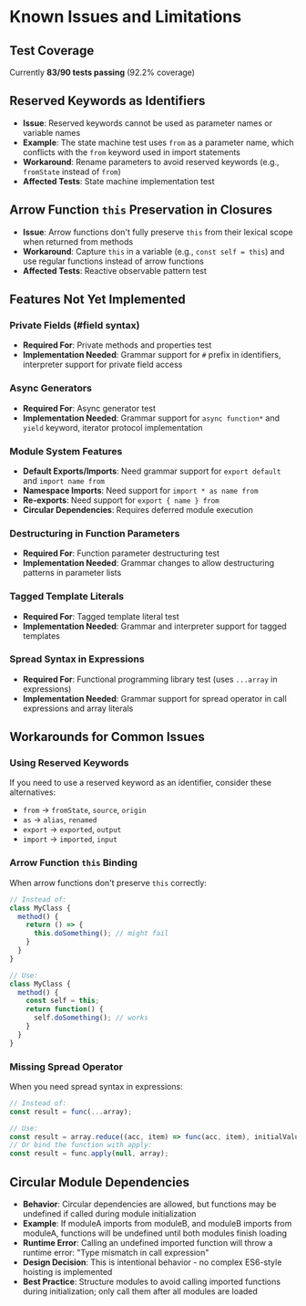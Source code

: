 # Known Issues and Limitations

## Test Coverage
Currently **83/90 tests passing** (92.2% coverage)

## Reserved Keywords as Identifiers
- **Issue**: Reserved keywords cannot be used as parameter names or variable names
- **Example**: The state machine test uses `from` as a parameter name, which conflicts with the `from` keyword used in import statements
- **Workaround**: Rename parameters to avoid reserved keywords (e.g., `fromState` instead of `from`)
- **Affected Tests**: State machine implementation test

## Arrow Function `this` Preservation in Closures
- **Issue**: Arrow functions don't fully preserve `this` from their lexical scope when returned from methods
- **Workaround**: Capture `this` in a variable (e.g., `const self = this`) and use regular functions instead of arrow functions
- **Affected Tests**: Reactive observable pattern test

## Features Not Yet Implemented

### Private Fields (#field syntax)
- **Required For**: Private methods and properties test
- **Implementation Needed**: Grammar support for `#` prefix in identifiers, interpreter support for private field access

### Async Generators
- **Required For**: Async generator test
- **Implementation Needed**: Grammar support for `async function*` and `yield` keyword, iterator protocol implementation

### Module System Features
- **Default Exports/Imports**: Need grammar support for `export default` and `import name from`
- **Namespace Imports**: Need support for `import * as name from`
- **Re-exports**: Need support for `export { name } from`
- **Circular Dependencies**: Requires deferred module execution

### Destructuring in Function Parameters
- **Required For**: Function parameter destructuring test
- **Implementation Needed**: Grammar changes to allow destructuring patterns in parameter lists

### Tagged Template Literals
- **Required For**: Tagged template literal test
- **Implementation Needed**: Grammar and interpreter support for tagged templates

### Spread Syntax in Expressions
- **Required For**: Functional programming library test (uses `...array` in expressions)
- **Implementation Needed**: Grammar support for spread operator in call expressions and array literals

## Workarounds for Common Issues

### Using Reserved Keywords
If you need to use a reserved keyword as an identifier, consider these alternatives:
- `from` → `fromState`, `source`, `origin`
- `as` → `alias`, `renamed`
- `export` → `exported`, `output`
- `import` → `imported`, `input`

### Arrow Function `this` Binding
When arrow functions don't preserve `this` correctly:
```javascript
// Instead of:
class MyClass {
  method() {
    return () => {
      this.doSomething(); // might fail
    }
  }
}

// Use:
class MyClass {
  method() {
    const self = this;
    return function() {
      self.doSomething(); // works
    }
  }
}
```

### Missing Spread Operator
When you need spread syntax in expressions:
```javascript
// Instead of:
const result = func(...array);

// Use:
const result = array.reduce((acc, item) => func(acc, item), initialValue);
// Or bind the function with apply:
const result = func.apply(null, array);
```

## Circular Module Dependencies
- **Behavior**: Circular dependencies are allowed, but functions may be undefined if called during module initialization
- **Example**: If moduleA imports from moduleB, and moduleB imports from moduleA, functions will be undefined until both modules finish loading
- **Runtime Error**: Calling an undefined imported function will throw a runtime error: "Type mismatch in call expression"
- **Design Decision**: This is intentional behavior - no complex ES6-style hoisting is implemented
- **Best Practice**: Structure modules to avoid calling imported functions during initialization; only call them after all modules are loaded